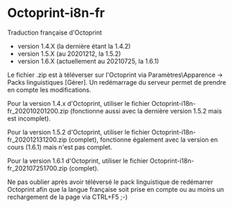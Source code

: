 # Octoprint-i8n-fr
 Traduction française d'Octoprint
- version 1.4.X (la dernière étant la 1.4.2)
- version 1.5.X (au 20201212, la 1.5.2)
- version 1.6.X (actuellement au 20210725, la 1.6.1)

Le fichier .zip est à téléverser sur l'Octoprint via Paramètres\Apparence -> Packs linguistiques [Gérer]. Un redémarrage du serveur permet de prendre en compte les modifications.

Pour la version 1.4.x d'Octoprint, utiliser le fichier Octoprint-i18n-fr_202010201200.zip (fonctionne aussi avec la dernière version 1.5.2 mais est incomplet).

Pour la version 1.5.2 d'Octoprint, utiliser le fichier Octoprint-i18n-fr_202012131200.zip (complet), fonctionne également avec la version en cours (1.6.1) mais n'est pas complet.

Pour la version 1.6.1 d'Octoprint, utiliser le fichier Octoprint-i18n-fr_202107251700.zip (complet).

Ne pas oublier après avoir téléversé le pack linguistique de redémarrer Octoprint afin que la langue française soit prise en compte ou au moins un rechargement de la page via CTRL+F5 ;-)  

